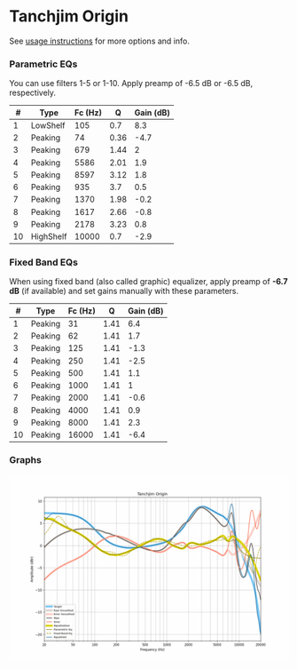 # Tanchjim Origin
See [usage instructions](https://github.com/jaakkopasanen/AutoEq#usage) for more options and info.

### Parametric EQs
You can use filters 1-5 or 1-10. Apply preamp of -6.5 dB or -6.5 dB, respectively.

|   # | Type      |   Fc (Hz) |    Q |   Gain (dB) |
|-----|-----------|-----------|------|-------------|
|   1 | LowShelf  |       105 | 0.7  |         8.3 |
|   2 | Peaking   |        74 | 0.36 |        -4.7 |
|   3 | Peaking   |       679 | 1.44 |         2   |
|   4 | Peaking   |      5586 | 2.01 |         1.9 |
|   5 | Peaking   |      8597 | 3.12 |         1.8 |
|   6 | Peaking   |       935 | 3.7  |         0.5 |
|   7 | Peaking   |      1370 | 1.98 |        -0.2 |
|   8 | Peaking   |      1617 | 2.66 |        -0.8 |
|   9 | Peaking   |      2178 | 3.23 |         0.8 |
|  10 | HighShelf |     10000 | 0.7  |        -2.9 |

### Fixed Band EQs
When using fixed band (also called graphic) equalizer, apply preamp of **-6.7 dB** (if available) and set gains manually with these parameters.

|   # | Type    |   Fc (Hz) |    Q |   Gain (dB) |
|-----|---------|-----------|------|-------------|
|   1 | Peaking |        31 | 1.41 |         6.4 |
|   2 | Peaking |        62 | 1.41 |         1.7 |
|   3 | Peaking |       125 | 1.41 |        -1.3 |
|   4 | Peaking |       250 | 1.41 |        -2.5 |
|   5 | Peaking |       500 | 1.41 |         1.1 |
|   6 | Peaking |      1000 | 1.41 |         1   |
|   7 | Peaking |      2000 | 1.41 |        -0.6 |
|   8 | Peaking |      4000 | 1.41 |         0.9 |
|   9 | Peaking |      8000 | 1.41 |         2.3 |
|  10 | Peaking |     16000 | 1.41 |        -6.4 |

### Graphs
![](./Tanchjim%20Origin.png)
